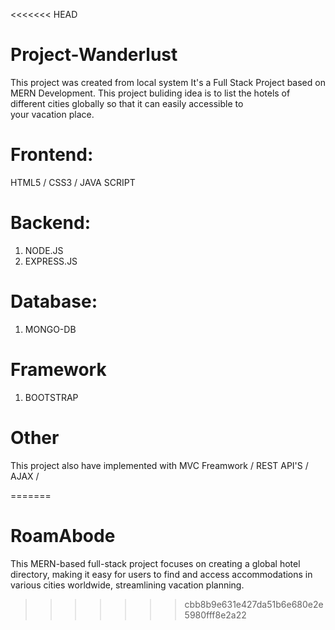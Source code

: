 <<<<<<< HEAD

# Project-Wanderlust

 This project was created from local system
 It's a Full Stack Project based on MERN Development.  This project buliding idea is to list the hotels of different cities globally so that it can easily accessible to    
 your vacation place.
 
#  Frontend:
 HTML5 / CSS3 / JAVA SCRIPT

# Backend:
1. NODE.JS
2. EXPRESS.JS

# Database:
1. MONGO-DB

# Framework
1. BOOTSTRAP

# Other
  This project also have implemented with  MVC Freamwork / REST API'S / AJAX / 

  



=======
# RoamAbode
This MERN-based full-stack project focuses on creating a global hotel directory, making it easy for users to find and access accommodations in various cities worldwide, streamlining vacation planning.
>>>>>>> cbb8b9e631e427da51b6e680e2e5980fff8e2a22

